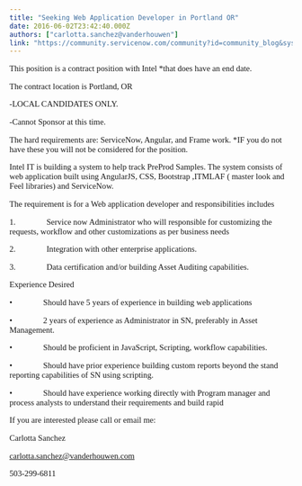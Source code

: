 ```yaml
---
title: "Seeking Web Application Developer in Portland OR"
date: 2016-06-02T23:42:40.000Z
authors: ["carlotta.sanchez@vanderhouwen"]
link: "https://community.servicenow.com/community?id=community_blog&sys_id=258ce6e1dbd0dbc01dcaf3231f961925"
---
```

<p style="font-family: Calibri; font-size: 11.0pt;">This position is a contract position with Intel *that does have an end date.</p><p style="font-family: Calibri; font-size: 11.0pt;">The contract location is Portland, OR</p><p style="font-family: Calibri; font-size: 11.0pt;">-LOCAL CANDIDATES ONLY. </p><p style="font-family: Calibri; font-size: 11.0pt;">-Cannot Sponsor at this time. </p><p style="font-family: Calibri; font-size: 11.0pt;">The hard requirements are: ServiceNow, Angular, and Frame work. *IF you do not have these you will not be considered for the position. </p><p style="font-family: Calibri; font-size: 11.0pt;"></p><p style="font-family: Calibri; font-size: 11.0pt;">Intel IT is building a system to help track PreProd Samples. The system consists of web application built using AngularJS, CSS, Bootstrap ,ITMLAF ( master look and Feel libraries) and ServiceNow. </p><p style="font-family: Calibri; font-size: 11.0pt;">The requirement is for a Web application developer and responsibilities includes </p><p style="font-family: Calibri; font-size: 11.0pt;">1.               Service now Administrator who will responsible for customizing the requests, workflow and other customizations as per business needs </p><p style="font-family: Calibri; font-size: 11.0pt;">2.               Integration with other enterprise applications. </p><p style="font-family: Calibri; font-size: 11.0pt;">3.               Data certification and/or building Asset Auditing capabilities. </p><p></p><p style="font-family: Calibri; font-size: 11.0pt;">Experience Desired </p><p style="font-family: Calibri; font-size: 11.0pt;">•               Should have 5 years of experience in building web applications </p><p style="font-family: Calibri; font-size: 11.0pt;">•               2 years of experience as Administrator in SN, preferably in Asset Management. </p><p style="font-family: Calibri; font-size: 11.0pt;">•               Should be proficient in JavaScript, Scripting, workflow capabilities. </p><p style="font-family: Calibri; font-size: 11.0pt;">•               Should have prior experience building custom reports beyond the stand reporting capabilities of SN using scripting. </p><p style="font-family: Calibri; font-size: 11.0pt;">•               Should have experience working directly with Program manager and process analysts to understand their requirements and build rapid </p><p style="font-family: Calibri; font-size: 11.0pt;"></p><p style="font-family: Calibri; font-size: 11.0pt;">If you are interested please call or email me:</p><p style="font-family: Calibri; font-size: 11.0pt;">Carlotta Sanchez</p><p style="font-family: Calibri; font-size: 11.0pt;"><a title="k-email-small" class="jive-link-email-small" href="mailto:carlotta.sanchez@vanderhouwen.com">carlotta.sanchez@vanderhouwen.com</a></p><p style="font-family: Calibri; font-size: 11.0pt;">503-299-6811</p>